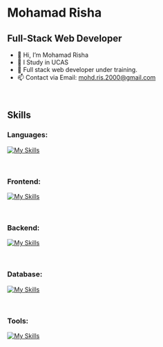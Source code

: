 # Mohamad Risha

## Full-Stack Web Developer
<!-- [![Typing SVG](https://readme-typing-svg.herokuapp.com?duration=2000&color=FCB33A&lines=Full-Stack+Web+Developer;Consultant;Mentor;Trainer)][coddict] -->

<!-- [![LinkedIn Profile](https://img.shields.io/badge/FADIHANIA-Profile-0077b5?style=for-the-badge&logo=linkedin)][linkedin] -->

- 👋 Hi, I’m Mohamad Risha
- 👀 I Study in UCAS
- 🌱 Full stack web developer under training.
- 📫 Contact via Email: mohd.ris.2000@gmail.com

<br />

## Skills
### Languages:
[![My Skills](https://skillicons.dev/icons?i=js,html,css,php)](https://skillicons.dev)

<br />

### Frontend:
[![My Skills](https://skillicons.dev/icons?i=bootstrap,vue)](https://skillicons.dev)

<br />

### Backend:
[![My Skills](https://skillicons.dev/icons?i=php,laravel,wordpress)](https://skillicons.dev)

<br />

### Database:
[![My Skills](https://skillicons.dev/icons?i=mysql,sqlite)](https://skillicons.dev)

<br />

### Tools:
[![My Skills](https://skillicons.dev/icons?i=vscode,git,github)]()



